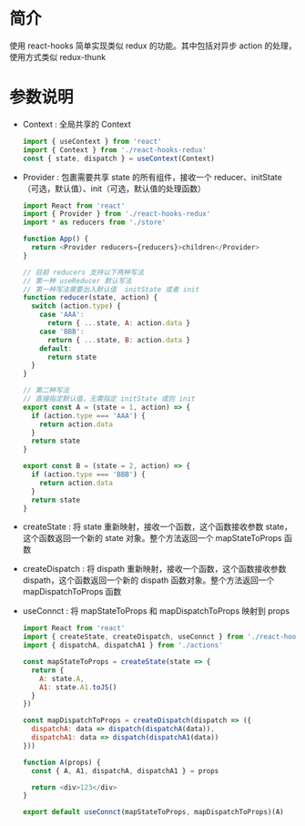 # 简介

使用 react-hooks 简单实现类似 redux 的功能。其中包括对异步 action 的处理，使用方式类似 redux-thunk

# 参数说明

- Context : 全局共享的 Context

  ```js
  import { useContext } from 'react'
  import { Context } from './react-hooks-redux'
  const { state, dispatch } = useContext(Context)
  ```

- Provider : 包裹需要共享 state 的所有组件，接收一个 reducer、initState（可选，默认值）、init（可选，默认值的处理函数）

  ```js
  import React from 'react'
  import { Provider } from './react-hooks-redux'
  import * as reducers from './store'

  function App() {
    return <Provider reducers={reducers}>children</Provider>
  }

  // 目前 reducers 支持以下两种写法
  // 第一种 useReducer 默认写法
  // 第一种写法需要出入默认值  initState 或者 init
  function reducer(state, action) {
    switch (action.type) {
      case 'AAA':
        return { ...state, A: action.data }
      case 'BBB':
        return { ...state, B: action.data }
      default:
        return state
    }
  }

  // 第二种写法
  // 直接指定默认值，无需指定 initState 或则 init
  export const A = (state = 1, action) => {
    if (action.type === 'AAA') {
      return action.data
    }
    return state
  }

  export const B = (state = 2, action) => {
    if (action.type === 'BBB') {
      return action.data
    }
    return state
  }
  ```

- createState : 将 state 重新映射，接收一个函数，这个函数接收参数 state，这个函数返回一个新的 state 对象。整个方法返回一个 mapStateToProps 函数
- createDispatch : 将 dispath 重新映射，接收一个函数，这个函数接收参数 dispath，这个函数返回一个新的 dispath 函数对象。整个方法返回一个 mapDispatchToProps 函数
- useConnct : 将 mapStateToProps 和 mapDispatchToProps 映射到 props

  ```js
  import React from 'react'
  import { createState, createDispatch, useConnct } from './react-hooks-redux'
  import { dispatchA, dispatchA1 } from './actions'

  const mapStateToProps = createState(state => {
    return {
      A: state.A,
      A1: state.A1.toJS()
    }
  })

  const mapDispatchToProps = createDispatch(dispatch => ({ 
    dispatchA: data => dispatch(dispatchA(data)),
    dispatchA1: data => dispatch(dispatchA1(data))
  }))

  function A(props) {
    const { A, A1, dispatchA, dispatchA1 } = props

    return <div>123</div>
  }

  export default useConnct(mapStateToProps, mapDispatchToProps)(A)
  ```
